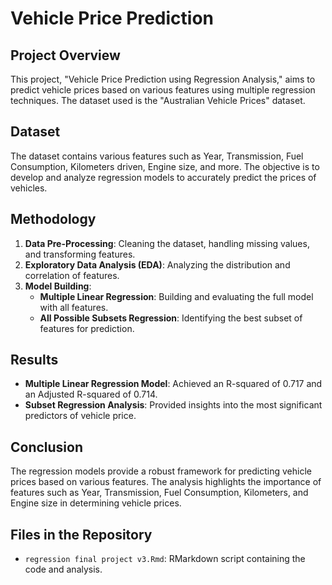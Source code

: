 # Vehicle Price Prediction

## Project Overview

This project, "Vehicle Price Prediction using Regression Analysis," aims to predict vehicle prices based on various features using multiple regression techniques. The dataset used is the "Australian Vehicle Prices" dataset.

## Dataset

The dataset contains various features such as Year, Transmission, Fuel Consumption, Kilometers driven, Engine size, and more. The objective is to develop and analyze regression models to accurately predict the prices of vehicles.

## Methodology

1. **Data Pre-Processing**: Cleaning the dataset, handling missing values, and transforming features.
2. **Exploratory Data Analysis (EDA)**: Analyzing the distribution and correlation of features.
3. **Model Building**:
   - **Multiple Linear Regression**: Building and evaluating the full model with all features.
   - **All Possible Subsets Regression**: Identifying the best subset of features for prediction.

## Results

- **Multiple Linear Regression Model**: Achieved an R-squared of 0.717 and an Adjusted R-squared of 0.714.
- **Subset Regression Analysis**: Provided insights into the most significant predictors of vehicle price.

## Conclusion

The regression models provide a robust framework for predicting vehicle prices based on various features. The analysis highlights the importance of features such as Year, Transmission, Fuel Consumption, Kilometers, and Engine size in determining vehicle prices.

## Files in the Repository

- `regression final project v3.Rmd`: RMarkdown script containing the code and analysis.


